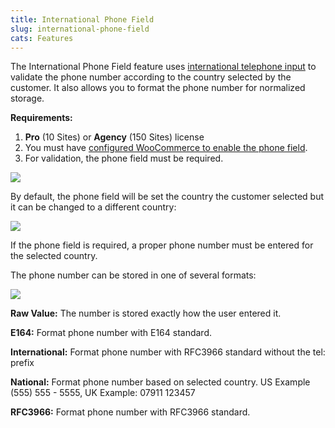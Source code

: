 ```yaml
---
title: International Phone Field
slug: international-phone-field
cats: Features
---
```



  <p>
    The International Phone Field feature uses <a href="https://intl-tel-input.com">international telephone input</a> to validate the phone number according to the country selected by the customer. It also allows you to format the phone number for normalized storage.
  </p>
  <p>
    <strong>Requirements:</strong>
  </p>
  <ol>
    <li>
      <strong>Pro</strong> (10 Sites) or <strong>Agency</strong> (150 Sites) license
    </li>
    <li>You must have <a href="https://www.checkoutwc.com/documentation/how-to-enable-billing-and-shipping-phone-fields" target="_blank">configured WooCommerce to enable the phone field</a>.
    </li>
    <li>For validation, the phone field must be required.
    </li>
  </ol>
  <p>
    <img src="https://s3.amazonaws.com/helpscout.net/docs/assets/5bdde2822c7d3a01757ac42e/images/61648dc80332cb5b9e9b2a0a/file-0wBoibtOL0.png" />
  </p>
  <p>
    By default, the phone field will be set the country the customer selected but it can be changed to a different country:
  </p>
  <p>
    <img src="https://s3.amazonaws.com/helpscout.net/docs/assets/5bdde2822c7d3a01757ac42e/images/61648e0c9ccf62287e5eac8e/file-6dcny0KTxT.png" />
  </p>
  <p>
    If the phone field is required, a proper phone number must be entered for the selected country.
  </p>
  <p>
    The phone number can be stored in one of several formats:
  </p>
  <p>
    <img src="https://s3.amazonaws.com/helpscout.net/docs/assets/5bdde2822c7d3a01757ac42e/images/61648eb50332cb5b9e9b2a14/file-bZfmZse5BP.png" />
  </p>
  <p>
    <strong>Raw Value:</strong> The number is stored exactly how the user entered it.
  </p>
  <p>
    <strong>E164:</strong> Format phone number with E164 standard.
  </p>
  <p>
    <strong>International:</strong> Format phone number with RFC3966 standard without the tel: prefix
  </p>
  <p>
    <strong>National:</strong> Format phone number based on selected country. US Example (555) 555 - 5555, UK Example: 07911 123457
  </p>
  <p>
    <strong>RFC3966:</strong> Format phone number with RFC3966 standard.
  </p>
